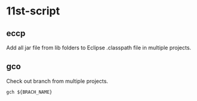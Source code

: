 # 11st-script

## eccp

Add all jar file from lib folders to Eclipse .classpath file in multiple projects.

## gco

Check out branch from multiple projects.

```
gch ${BRACH_NAME}
```

